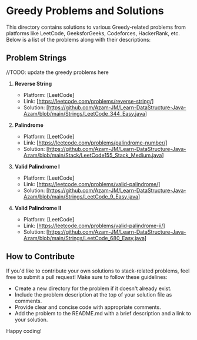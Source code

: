 # Greedy Problems and Solutions

This directory contains solutions to various Greedy-related problems from platforms like LeetCode, GeeksforGeeks, Codeforces, HackerRank, etc.
Below is a list of the problems along with their descriptions:

## Problem Strings
//TODO: update the greedy problems here

1. **Reverse String**
   - Platform: [LeetCode]
   - Link: [https://leetcode.com/problems/reverse-string/]
   - Solution: [https://github.com/Azam-JM/Learn-DataStructure-Java-Azam/blob/main/Strings/LeetCode_344_Easy.java]

2. **Palindrome**
   - Platform: [LeetCode]
   - Link: [https://leetcode.com/problems/palindrome-number/]
   - Solution: [https://github.com/Azam-JM/Learn-DataStructure-Java-Azam/blob/main/Stack/LeetCode155_Stack_Medium.java]
  
3. **Valid Palindrome I**
   - Platform: [LeetCode]
   - Link: [https://leetcode.com/problems/valid-palindrome/]
   - Solution: [https://github.com/Azam-JM/Learn-DataStructure-Java-Azam/blob/main/Strings/LeetCode_9_Easy.java]
     
4. **Valid Palindrome II**
   - Platform: [LeetCode]
   - Link: [https://leetcode.com/problems/valid-palindrome-ii/]
   - Solution: [https://github.com/Azam-JM/Learn-DataStructure-Java-Azam/blob/main/Strings/LeetCode_680_Easy.java]

## How to Contribute

If you'd like to contribute your own solutions to stack-related problems, feel free to submit a pull request! Make sure to follow these guidelines:

- Create a new directory for the problem if it doesn't already exist.
- Include the problem description at the top of your solution file as comments.
- Provide clear and concise code with appropriate comments.
- Add the problem to the README.md with a brief description and a link to your solution.

Happy coding!

